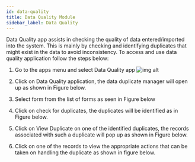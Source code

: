 ```yaml
---
id: data-quality
title: Data Quality Module
sidebar_label: Data Quality
---
```


Data Quality app assists in checking the quality of data entered/imported into the system. This is mainly by checking and identifying duplicates that might exist in the data to avoid inconsistency. To access and use data quality application follow the steps below:

1. Go to the apps menu and select Data Quality app
   ![img alt](/images/login.png)

2. Click on Data Quality application, the data duplicate manager will open up as shown in Figure below.

3. Select form from the list of forms as seen in Figure below

4. Click on check for duplicates, the duplicates will be identified as in Figure below.

5. Click on View Duplicate on one of the identified duplicates, the records associated with such a duplicate will pop up as shown in Figure below.

6. Click on one of the records to view the appropriate actions that can be taken on handling the duplicate as shown in figure below.
